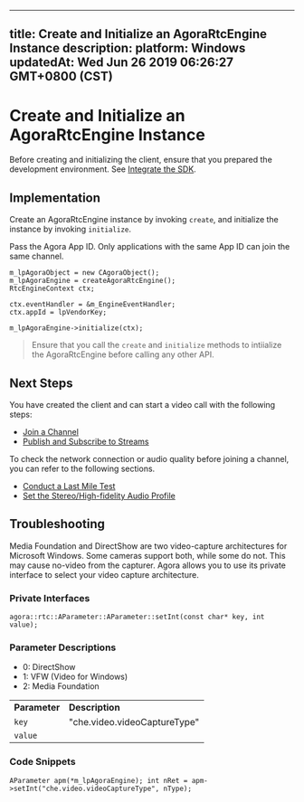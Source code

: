 
---
title: Create and Initialize an AgoraRtcEngine Instance
description: 
platform: Windows
updatedAt: Wed Jun 26 2019 06:26:27 GMT+0800 (CST)
---
# Create and Initialize an AgoraRtcEngine Instance
Before creating and initializing the client, ensure that you prepared the development environment. See [Integrate the SDK](../../en/Video/windows_video.md).

## Implementation

Create an AgoraRtcEngine instance by invoking <code>create</code>, and initialize the instance by invoking <code>initialize</code>.

Pass the Agora App ID. Only applications with the same App ID can join the same channel.

```
m_lpAgoraObject = new CAgoraObject();
m_lpAgoraEngine = createAgoraRtcEngine();
RtcEngineContext ctx;

ctx.eventHandler = &m_EngineEventHandler;
ctx.appId = lpVendorKey;

m_lpAgoraEngine->initialize(ctx);
```

> Ensure that you call the `create` and `initialize` methods to intiialize the AgoraRtcEngine before calling any other API. 

## Next Steps
You have created the client and can start a video call with the following steps:

- [Join a Channel](../../en/Video/join_video_windows.md)
- [Publish and Subscribe to Streams](../../en/Video/publish_windows.md)

To check the network connection or audio quality before joining a channel, you can refer to the following sections.

- [Conduct a Last Mile Test](../../en/Video/lastmile_windows.md)
- [Set the Stereo/High-fidelity Audio Profile](../../en/Video/audio_profile_windows.md)

## Troubleshooting

Media Foundation and DirectShow are two video-capture architectures for Microsoft Windows. Some cameras support both, while some do not. This may cause no-video from the capturer. Agora allows you to use its private interface to select your video capture architecture. 

### Private Interfaces

`agora::rtc::AParameter::AParameter::setInt(const char* key, int value);
`

### Parameter Descriptions

<table>
<colgroup>
<col/>
<col/>
</colgroup>
<tbody>
<tr><td><strong>Parameter</strong></td>
<td><strong>Description</strong></td>
</tr>
<tr><td><code>key</code></td>
<td>"che.video.videoCaptureType"</td>
</tr>
<tr><td><code>value</code></td>
<ul>
<li>0: DirectShow</li>
<li>1: VFW (Video for Windows)</li>
<li>2: Media Foundation</li>
</ul>
</td>
</tr>
</tbody>
</table>


### Code Snippets

`AParameter apm(*m_lpAgoraEngine);
 int nRet = apm->setInt("che.video.videoCaptureType", nType);`




